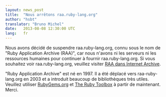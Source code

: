 ```yaml
---
layout: news_post
title:  "Nous arrêtons raa.ruby-lang.org"
author: "hsbt"
translator: "Bruno Michel"
date:   2013-08-08 12:30:00 UTC
lang:   fr
---
```


Nous avons décidé de suspendre raa.ruby-lang.org, connu sous le nom de "Ruby
Application Archive (RAA)", car nous n'avons ni les serveurs ni les ressources
humaines pour continuer à fournir raa.ruby-lang.org.
Si vous souhaitez voir raa.ruby-lang.org, veuillez visiter
[RAA dans Internet Archive][1].

"Ruby Application Archive" est né en 1997. Il a été déplacé vers
raa-ruby-lang.org en 2003 et a introduit beaucoup de bibliothèques très
utiles. Veuillez utiliser [RubyGems.org][2] et [The Ruby Toolbox][3] à
partir de maintenant.
Merci.



[1]: http://web.archive.org/web/*/http://raa.ruby-lang.org/
[2]: https://rubygems.org/
[3]: https://www.ruby-toolbox.com/
